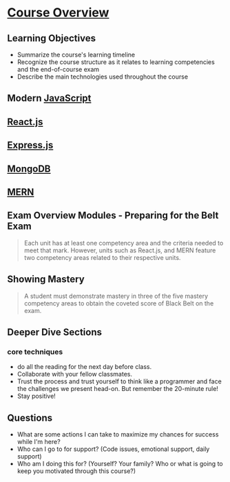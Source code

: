 # [Course Overview](https://login.codingdojo.com/m/754/16712/124456)

## Learning Objectives

- Summarize the course's learning timeline
- Recognize the course structure as it relates to learning competencies and the end-of-course exam
- Describe the main technologies used throughout the course

## Modern [JavaScript]()


## [React.js]()


## [Express.js]()


## [MongoDB]()


## [MERN]()

## Exam Overview Modules - Preparing for the Belt Exam

>Each unit has at least one competency area and the criteria needed to meet that mark. However, units such as React.js, and MERN feature two competency areas related to their respective units. 

## Showing Mastery

>A student must demonstrate mastery in three of the five mastery competency areas to obtain the coveted score of Black Belt on the exam.

## Deeper Dive Sections

### core techniques

- do all the reading for the next day before class.
- Collaborate with your fellow classmates. 
- Trust the process and trust yourself to think like a programmer and face the challenges we present head-on. But remember the 20-minute rule!
- Stay positive! 

## Questions

- What are some actions I can take to maximize my chances for success while I'm here?
- Who can I go to for support? (Code issues, emotional support, daily support)
- Who am I doing this for? (Yourself? Your family? Who or what is going to keep you motivated through this course?)